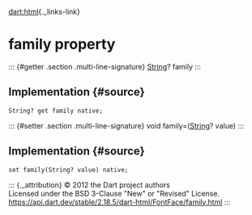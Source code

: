 [dart:html](../../dart-html/dart-html-library){._links-link}

family property
===============

::: {#getter .section .multi-line-signature}
[String](../../dart-core/string-class)? family
:::

Implementation {#source}
--------------

``` {.language-dart data-language="dart"}
String? get family native;
```

::: {#setter .section .multi-line-signature}
void family=([String](../../dart-core/string-class)? value)
:::

Implementation {#source}
--------------

``` {.language-dart data-language="dart"}
set family(String? value) native;
```

::: {._attribution}
© 2012 the Dart project authors\
Licensed under the BSD 3-Clause \"New\" or \"Revised\" License.\
<https://api.dart.dev/stable/2.18.5/dart-html/FontFace/family.html>
:::
